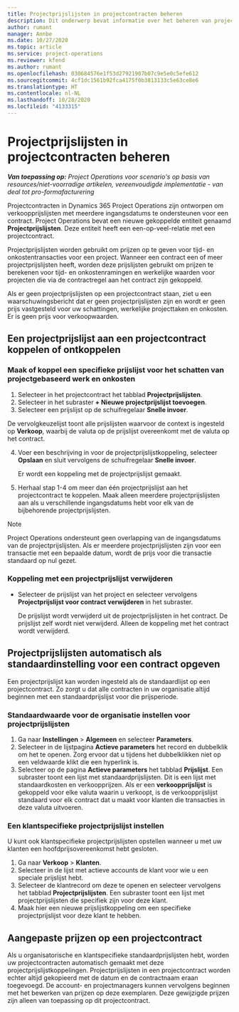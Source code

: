 ```yaml
---
title: Projectprijslijsten in projectcontracten beheren
description: Dit onderwerp bevat informatie over het beheren van projectprijslijsten in projectcontracten.
author: rumant
manager: Annbe
ms.date: 10/27/2020
ms.topic: article
ms.service: project-operations
ms.reviewer: kfend
ms.author: rumant
ms.openlocfilehash: 030684576e1f53d27921907b07c9e5e0c5efe612
ms.sourcegitcommit: 4cf1dc1561b92fca4175f0b3813133c5e63ce8e6
ms.translationtype: HT
ms.contentlocale: nl-NL
ms.lasthandoff: 10/28/2020
ms.locfileid: "4133315"
---
```

# <a name="manage-project-price-lists-on-project-contracts"></a>Projectprijslijsten in projectcontracten beheren

_**Van toepassing op:** Project Operations voor scenario's op basis van resources/niet-voorradige artikelen, vereenvoudigde implementatie - van deal tot pro-formafacturering_

Projectcontracten in Dynamics 365 Project Operations zijn ontworpen om verkoopprijslijsten met meerdere ingangsdatums te ondersteunen voor een contract. Project Operations bevat een nieuwe gekoppelde entiteit genaamd **Projectprijslijsten**. Deze entiteit heeft een een-op-veel-relatie met een projectcontract.

Projectprijslijsten worden gebruikt om prijzen op te geven voor tijd- en onkostentransacties voor een project. Wanneer een contract een of meer projectprijslijsten heeft, worden deze prijslijsten gebruikt om prijzen te berekenen voor tijd- en onkostenramingen en werkelijke waarden voor projecten die via de contractregel aan het contract zijn gekoppeld.

Als er geen projectprijslijsten op een projectcontract staan, ziet u een waarschuwingsbericht dat er geen projectprijslijsten zijn en wordt er geen prijs vastgesteld voor uw schattingen, werkelijke projecttaken en onkosten. Er is geen prijs voor verkoopwaarden.

## <a name="associate-or-unassociate-a-project-price-list-on-a-project-contract"></a>Een projectprijslijst aan een projectcontract koppelen of ontkoppelen

### <a name="create-or-associate-a-specific-price-list-for-estimating-project-based-work-and-expenses"></a>Maak of koppel een specifieke prijslijst voor het schatten van projectgebaseerd werk en onkosten

1. Selecteer in het projectcontract het tabblad **Projectprijslijsten**.
2. Selecteer in het subraster **+ Nieuwe projectprijslijst toevoegen**.
3. Selecteer een prijslijst op de schuifregelaar **Snelle invoer**. 

  De vervolgkeuzelijst toont alle prijslijsten waarvoor de context is ingesteld op **Verkoop**, waarbij de valuta op de prijslijst overeenkomt met de valuta op het contract.
  
4. Voer een beschrijving in voor de projectprijslijstkoppeling, selecteer **Opslaan** en sluit vervolgens de schuifregelaar **Snelle invoer**.

   Er wordt een koppeling met de projectprijslijst gemaakt.
   
5. Herhaal stap 1-4 om meer dan één projectprijslijst aan het projectcontract te koppelen. Maak alleen meerdere projectprijslijsten aan als u verschillende ingangsdatums hebt voor elk van de bijbehorende projectprijslijsten.

> [!NOTE]
> Project Operations ondersteunt geen overlapping van de ingangsdatums van de projectprijslijsten. Als er meerdere projectprijslijsten zijn voor een transactie met een bepaalde datum, wordt de prijs voor die transactie standaard op nul gezet.

### <a name="remove-a-project-price-list-association"></a>Koppeling met een projectprijslijst verwijderen

- Selecteer de prijslijst van het project en selecteer vervolgens **Projectprijslijst voor contract verwijderen** in het subraster. 

  De prijslijst wordt verwijderd uit de projectprijslijsten in het contract. De prijslijst zelf wordt niet verwijderd. Alleen de koppeling met het contract wordt verwijderd.

## <a name="set-up-automatic-defaulting-of-project-price-lists-on-a-contract"></a>Projectprijslijsten automatisch als standaardinstelling voor een contract opgeven

Een projectprijslijst kan worden ingesteld als de standaardlijst op een projectcontract. Zo zorgt u dat alle contracten in uw organisatie altijd beginnen met een standaardprijslijst voor die prijsperiode.

### <a name="set-up-the-organizational-default-for-project-price-lists"></a>Standaardwaarde voor de organisatie instellen voor projectprijslijsten

1. Ga naar **Instellingen** > **Algemeen** en selecteer **Parameters**.
2. Selecteer in de lijstpagina **Actieve parameters** het record en dubbelklik om het te openen. Zorg ervoor dat u tijdens het dubbelklikken niet op een veldwaarde klikt die een hyperlink is. 
3. Selecteer op de pagina **Actieve parameters** het tabblad **Prijslijst**. Een subraster toont een lijst met standaardprijslijsten. Dit is een lijst met standaardkosten en verkoopprijzen. Als er een **verkoopprijslijst** is gekoppeld voor elke valuta waarin u verkoopt, is de verkoopprijslijst standaard voor elk contract dat u maakt voor klanten die transacties in deze valuta uitvoeren.

### <a name="set-up-a-customer-specific-project-price-list"></a>Een klantspecifieke projectprijslijst instellen

U kunt ook klantspecifieke projectprijslijsten opstellen wanneer u met uw klanten een hoofdprijsovereenkomst hebt gesloten.

1. Ga naar **Verkoop** > **Klanten**.
2. Selecteer in de lijst met actieve accounts de klant voor wie u een speciale prijslijst hebt.
3. Selecteer de klantrecord om deze te openen en selecteer vervolgens het tabblad **Projectprijslijsten**. Een subraster toont een lijst met projectprijslijsten die specifiek zijn voor deze klant. 
4. Maak hier een nieuwe prijslijstkoppeling om een specifieke projectprijslijst voor deze klant te hebben.

## <a name="custom-pricing-on-a-project-contract"></a>Aangepaste prijzen op een projectcontract

Als u organisatorische en klantspecifieke standaardprijslijsten hebt, worden uw projectcontracten automatisch gemaakt met deze projectprijslijstkoppelingen. Projectprijslijsten in een projectcontract worden echter altijd gekopieerd met de datum en de contractnaam eraan toegevoegd. De account- en projectmanagers kunnen vervolgens beginnen met het bewerken van prijzen op deze exemplaren. Deze gewijzigde prijzen zijn alleen van toepassing op dit projectcontract.

